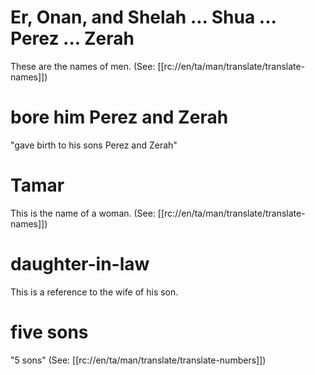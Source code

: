 # Er, Onan, and Shelah ... Shua ... Perez ... Zerah

These are the names of men. (See: [[rc://en/ta/man/translate/translate-names]])

# bore him Perez and Zerah

"gave birth to his sons Perez and Zerah"

# Tamar

This is the name of a woman. (See: [[rc://en/ta/man/translate/translate-names]])

# daughter-in-law

This is a reference to the wife of his son.

# five sons

"5 sons" (See: [[rc://en/ta/man/translate/translate-numbers]])

